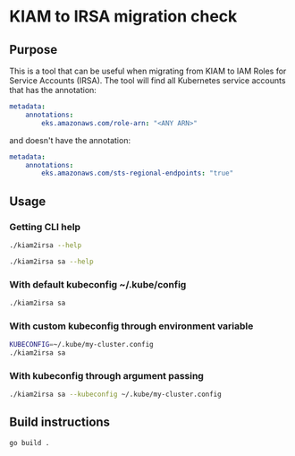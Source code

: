 # KIAM to IRSA migration check

## Purpose

This is a tool that can be useful when migrating from KIAM to IAM Roles for Service Accounts (IRSA).
The tool will find all Kubernetes service accounts that has the annotation:

```yaml
metadata:
    annotations:
        eks.amazonaws.com/role-arn: "<ANY ARN>"
```

and doesn't have the annotation:

```yaml
metadata:
    annotations:
        eks.amazonaws.com/sts-regional-endpoints: "true"
```

## Usage

### Getting CLI help

```bash
./kiam2irsa --help

./kiam2irsa sa --help
```

### With default kubeconfig ~/.kube/config

```bash
./kiam2irsa sa
```

### With custom kubeconfig through environment variable

```bash
KUBECONFIG=~/.kube/my-cluster.config
./kiam2irsa sa
```

### With kubeconfig through argument passing

```bash
./kiam2irsa sa --kubeconfig ~/.kube/my-cluster.config
```

## Build instructions

```bash
go build .
```
